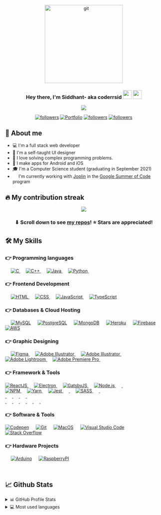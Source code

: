 <p align="center">
<a href="#">
  <img width="250" alt="git" src="https://user-images.githubusercontent.com/35633575/126677169-b9f5ee5d-248e-4317-8664-cd440154afab.png">
</a>
</p>
<h3 align="center">Hey there, I'm Siddhant- aka coderrsid <img src="https://media.giphy.com/media/hvRJCLFzcasrR4ia7z/giphy.gif" width="28"> 
  <img src="https://emojis.slackmojis.com/emojis/images/1531849430/4246/blob-sunglasses.gif?1531849430" width="28"/>
</h3>
<p align="center">
  <a href="https://github.com/DenverCoder1/readme-typing-svg"><img src="https://readme-typing-svg.herokuapp.com?lines=Computer+Science+Student;Full+Stack+Web+Developer;Coding%20Enthusiast;Always%20learning%20new%20things&center=true&width=500&height=50"></a>
</p>
<p align="center">
  <a href="https://linkedin.com/coderrsid"><img alt="followers" title="Connect on LinkedIN" src="https://img.shields.io/badge/LinkedIn-0077B5?style=for-the-badge&logo=linkedin&logoColor=white"/></a>
   <a href="https://portfolio.coderrsid.vercel.app/"><img alt="Portfolio" title="Portfolio" src="https://img.shields.io/badge/-Portfolio-000000?style=for-the-badge&logo=koding&logoColor=white"/></a>
    <a href="https://github.com/coderrsid"><img alt="followers" title="Follow me on Github" src="https://img.shields.io/github/followers/coderrsid?color=236ad3&style=for-the-badge&logo=github&label=Follow"/></a>
  <a href="https://mail.google.com/mail/u/0/?fs=1&to=sehgal.siddhant999@gmail.com&su=SUBJECT&body=BODY&tf=cm"><img alt="followers" title="Send MAIL" src="https://img.shields.io/badge/Gmail-D14836?style=for-the-badge&logo=gmail&logoColor=white"/></a>
</p>

## 📖 About me

* 💻 I'm a full stack web developer
* 🎨 I'm a self-taught UI designer
* 🧮 I love solving complex programming problems.
* 📱 I make apps for Android and iOS
* 🎓 I'm a Computer Science student (graduating in September 2021)
* <img src="https://user-images.githubusercontent.com/35633575/126625568-3bb2f7fd-2b97-4fb3-9665-50e9b3277877.png" width=15/> I'm currently working with [Joplin](https://github.com/laurent22/joplin) in the [Google Summer of Code](https://summerofcode.withgoogle.com/) program

## 🔥 My contribution streak

<p align="center"
  <a href="https://github.com/DenverCoder1/github-readme-streak-stats">
    <img src="https://github-readme-streak-stats.herokuapp.com/?user=DenverCoder1#version3"/>
  </a>
</p>

<h3 align="center">⬇ Scroll down to see <a href="https://github.com/coderrsid?tab=repositories">my repos</a>! ⭐ Stars are appreciated!</h3>


## 🛠️ My Skills

### 👉 Programming languages

<p align="left"> 
  &emsp; 
  <a href="https://www.cprogramming.com/" target="_blank"> 
    <img alt="C" src="https://img.shields.io/badge/C-00599C?style=for-the-badge&logo=c&logoColor=white">
  </a> 
  &emsp;
  <a href="https://www.w3schools.com/cpp/" target="_blank"> 
    <img alt="C++" src="https://img.shields.io/badge/C%2B%2B-00599C?style=for-the-badge&logo=c%2B%2B&logoColor=white">
  </a> 
  &emsp;
  <a href="https://www.java.com" target="_blank"> 
    <img alt="Java" src="https://img.shields.io/badge/Java-ED8B00?style=for-the-badge&logo=java&logoColor=white">
  </a>
  &emsp;
   <a href="https://www.python.org" target="_blank">
    <img alt="Python" src="https://img.shields.io/badge/Python-FFD43B?style=for-the-badge&logo=python&logoColor=darkgreen">
  </a>
  &emsp;
</p>

### 👉 Frontend Development
<p align="left"> 
  &emsp; 
  <a href="https://www.w3.org/html/" target="_blank"> 
   <img alt="HTML" src="https://img.shields.io/badge/HTML-239120?style=for-the-badge&logo=html5&logoColor=white">
  </a>   
  &emsp;
  <a href="https://www.w3schools.com/css/" target="_blank">
    <img alt="CSS" src="https://img.shields.io/badge/CSS3-1572B6?style=for-the-badge&logo=css3&logoColor=white">
  </a> 
   &emsp;
   <a href="https://developer.mozilla.org/en-US/docs/Web/JavaScript" target="_blank"> 
     <img alt="JavaScript" src="https://img.shields.io/badge/JavaScript-F7DF1E?style=for-the-badge&logo=javascript&logoColor=black">
   </a>
  &emsp;
  <a href="https://www.typescriptlang.org/" target="_blank"> 
    <img alt="TypeScript" src="https://img.shields.io/badge/TypeScript-007ACC?style=for-the-badge&logo=typescript&logoColor=white"/>
  </a>
</p>

### 👉 Databases & Cloud Hosting
<p align="left">
  &emsp;
    <a href="https://www.mysql.com/"><img alt="MySQL" src="https://img.shields.io/badge/MySQL-00000F?style=for-the-badge&logo=mysql&logoColor=white"></a>
  &emsp;
    <a href="https://www.sqlite.org/"><img alt="PostgreSQL" src ="https://img.shields.io/badge/PostgreSQL-316192?style=for-the-badge&logo=postgresql&logoColor=white"/></a>
  &emsp;
    <a href="https://www.mongodb.com"><img alt="MongoDB" src="https://img.shields.io/badge/MongoDB-4EA94B?style=for-the-badge&logo=mongodb&logoColor=white"></a>
  &emsp;
    <a href="https://www.heroku.com/"><img alt="Heroku" src="https://img.shields.io/badge/Heroku-430098?style=for-the-badge&logo=heroku&logoColor=white"></a>  
  &emsp;
    <a href="https://firebase.google.com/"><img alt="Firebase" src ="https://img.shields.io/badge/firebase-ffca28?style=for-the-badge&logo=firebase&logoColor=black"></a>
  &emsp;
  <a href="https://www.aws.com/"><img alt="AWS" src="https://img.shields.io/badge/Amazon_AWS-232F3E?style=for-the-badge&logo=amazon-aws&logoColor=white"></a>  
 </p>
  
### 👉 Graphic Designing
<p align="left">
  &emsp;
   <a href="https://www.figma.com/" target="_blank"> 
    <img alt="Figma" src="https://img.shields.io/badge/Figma-F24E1E?style=for-the-badge&logo=figma&logoColor=white"/>
  </a> 
  &emsp;
   <a href="https://www.adobe.com/in/products/illustrator.html" target="_blank"> 
    <img alt="Adobe Illustrator" src="https://img.shields.io/badge/Adobe%20Illustrator-FF9A00?style=for-the-badge&logo=adobe%20illustrator&logoColor=white"/>
  </a> 
  &emsp;
   <a href="https://www.adobe.com/in/products/illustrator.html" target="_blank"> 
    <img alt="Adobe Illustrator" src="https://img.shields.io/badge/Adobe%20Illustrator-FF9A00?style=for-the-badge&logo=adobe%20illustrator&logoColor=white"/>
  </a> 
  &emsp;
  <a href="https://www.adobe.com/in/products/photoshop-lightroom.html" target="_blank"> 
    <img alt="Adobe Lightroom" src="https://img.shields.io/badge/Adobe%20Lightroom-31A8FF?style=for-the-badge&logo=Adobe%20Lightroom&logoColor=white"/>
  </a>
   &emsp;
  <a href="https://www.adobe.com/in/products/premiere.html" target="_blank"> 
   <img alt="Adobe Premiere Pro" src="https://img.shields.io/badge/Adobe%20Lightroom-31A8FF?style=for-the-badge&logo=Adobe%20Lightroom&logoColor=white"/>
  </a>
    &emsp;
  
 </p>
 
### 👉 Framework & Tools
<p align="left">
  <a href="reactjs.org" target="_blank"> 
    <img alt="ReactJS" src="https://img.shields.io/badge/React-20232A?style=for-the-badge&logo=react&logoColor=61DAFB"/>
  </a> 
  &emsp;
  <a href="electronjs.org" target="_blank"> 
    <img alt="Electron" src="https://img.shields.io/badge/Electron-2B2E3A?style=for-the-badge&logo=electron&logoColor=9FEAF9"/>
  </a> 
  &emsp;
  <a href="gatsbyjs.com" target="_blank"> 
    <img alt="GatsbyJS" src="https://img.shields.io/badge/Gatsby-663399?style=for-the-badge&logo=gatsby&logoColor=white"/>
  </a> 
  &emsp;
   <a href="www.nodejs.com" target="_blank"> 
    <img alt="Node.js" src="https://img.shields.io/badge/Node.js-339933?style=for-the-badge&logo=nodedotjs&logoColor=white"/>
  </a> 
  &emsp;
   <a href="djangoproject.com" target="_blank"> 
    <img alt="" src="https://img.shields.io/badge/Django-092E20?style=for-the-badge&logo=django&logoColor=green"/>
  </a> 
  &emsp;
  <br>
  <a href="npmjs.com" target="_blank"> 
    <img alt="NPM" src="https://img.shields.io/badge/npm-CB3837?style=for-the-badge&logo=npm&logoColor=white"/>
  </a> 
  &emsp;
  <a href="yarnpkg.com" target="_blank"> 
    <img alt="Yarn" src="https://img.shields.io/badge/Yarn-2C8EBB?style=for-the-badge&logo=yarn&logoColor=white"/>
  </a> 
   &emsp;
	<a href="jestjs.io" target="_blank"> 
    <img alt="Jest" src="https://img.shields.io/badge/Jest-C21325?style=for-the-badge&logo=jest&logoColor=white"/>
  </a> 
  &emsp;
	 <a href="expressjs.org" target="_blank"> 
    <img alt="" src="https://img.shields.io/badge/Express.js-000000?style=for-the-badge&logo=express&logoColor=white"/>
  </a> 
  &emsp;
  <a href="sass-lang.com" target="_blank"> 
    <img alt="SASS" src="https://img.shields.io/badge/Sass-CC6699?style=for-the-badge&logo=sass&logoColor=white"/>
  </a> 
  &emsp;
  <a href="material-ui.com" target="_blank"> 
    <img alt="" src="https://img.shields.io/badge/Material--UI-0081CB?style=for-the-badge&logo=material-ui&logoColor=white"/>
  </a> 
  &emsp;
  <br>
  <a href="styled-components.com" target="_blank"> 
    <img alt="" src="https://img.shields.io/badge/styled--components-DB7093?style=for-the-badge&logo=styled-components&logoColor=white"/>
  </a> 
  &emsp;
  <a href="getbootstrap.com" target="_blank"> 
    <img alt="" src="https://img.shields.io/badge/Bootstrap-563D7C?style=for-the-badge&logo=bootstrap&logoColor=white"/>
  </a>
  &emsp;
  <a href="jquery.com" target="_blank"> 
    <img alt="" src="https://img.shields.io/badge/jQuery-0769AD?style=for-the-badge&logo=jquery&logoColor=white"/>
  </a> 
  &emsp;
  <a href="reactrouter.com" target="_blank"> 
    <img alt="" src="https://img.shields.io/badge/React_Router-CA4245?style=for-the-badge&logo=react-router&logoColor=white"/>
  </a> 
  &emsp;
  <br>
  <a href="reduxjs.org" target="_blank"> 
    <img alt="" src="https://img.shields.io/badge/Redux-593D88?style=for-the-badge&logo=redux&logoColor=white"/>
  </a> 
  &emsp;
   <a href="django-rest-framework.org" target="_blank"> 
    <img alt="" src="https://img.shields.io/badge/DJANGO-REST-ff1709?style=for-the-badge&logo=django&logoColor=white&color=ff1709&labelColor=gray"/>
  </a> 
  &emsp;	
  <a href="flask.pattelsprojects.com" target="_blank"> 
    <img alt="" src="https://img.shields.io/badge/Flask-000000?style=for-the-badge&logo=flask&logoColor=white"/>
  </a> 
  &emsp;	
  <a href="redis.io" target="_blank"> 
    <img alt="" src="https://img.shields.io/badge/redis-CC0000.svg?&style=for-the-badge&logo=redis&logoColor=white"/>
  </a> 
  &emsp;
  <a href="docker.com" target="_blank"> 
    <img alt="" src="https://img.shields.io/badge/Docker-2CA5E0?style=for-the-badge&logo=docker&logoColor=white"/>
  </a> 
  &emsp;
  <a href="nextjs.org" target="_blank"> 
    <img alt="" src="https://img.shields.io/badge/next.js-000000?style=for-the-badge&logo=nextdotjs&logoColor=white"/>
  </a> 
  &emsp;
 </p>

### 👉 Software & Tools
 
<p>
    <a href="#"><img alt="Codepen" src="https://img.shields.io/badge/Codepen-000000?style=for-the-badge&logo=codepen&logoColor=white"></a>
  &emsp;
    <a href="#"><img alt="Git" src="https://img.shields.io/badge/Git-F05032?style=for-the-badge&logo=git&logoColor=white"></a>
  &emsp;
    <a href="#"><img alt="MacOS" src="https://img.shields.io/badge/mac%20os-000000?style=for-the-badge&logo=apple&logoColor=white"></a>
  &emsp;
    <a href="#"><img alt="Visual Studio Code" src="https://img.shields.io/badge/Visual_Studio_Code-0078D4?style=for-the-badge&logo=visual%20studio%20code&logoColor=white"></a>
  &emsp;
    <a href="#"><img alt="Stack Overflow" src="https://img.shields.io/badge/Stack_Overflow-FE7A16?style=for-the-badge&logo=stack-overflow&logoColor=white"></a>
  &emsp;
</p>

 ### 👉 Hardware Projects
 
<p>
   &emsp;
    <a href="#"><img alt="Arduino" src="https://img.shields.io/badge/Arduino-00979D?style=for-the-badge&logo=Arduino&logoColor=white"></a>
  &emsp;
    <a href="#"><img alt="RaspberryPI" src="https://img.shields.io/badge/Raspberry%20Pi-A22846?style=for-the-badge&logo=Raspberry%20Pi&logoColor=white"></a>
  &emsp;
</p>

	

<br/>

## 📈 Github Stats

<!-- https://github.com/anuraghazra/github-readme-stats -->
<details>
  <summary>📊 GitHub Profile Stats</summary>
  <br/>
  <a href="https://github.com/coderrsid/github-readme-stats"><img alt="Coderrsid's Github Stats" src="https://github-readme-stats.vercel.app/api?username=coderrsid&show_icons=true&count_private=true&hide=" /></a>
</details>

<details> 
  <summary>💻 Most used languages</summary>
  <br/>
  <a href="https://github.com/coderrsid/github-readme-stats"><img alt="Coderrsid's Top Languages" src="https://github-readme-stats.vercel.app/api/top-langs/?username=Coderrsid&langs_count=10&layout=compact#" /></a>
  <br/>
  <b>Note:</b> This chart is only a metric of which languages my public code on GitHub consists of and does not reflect my experience or skill level.

-----
Credits: [Siddhant Sehgal](https://github.com/coderrsid)

Last Edited on: 02/07/2021

